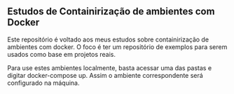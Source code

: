 ## Estudos de Containirização de ambientes com Docker

Este repositório é voltado aos meus estudos sobre containirização de ambientes com docker. O foco é ter um repositório de exemplos para serem usados como base em projetos reais. 

Para use estes ambientes localmente, basta acessar uma das pastas e digitar docker-compose up. Assim o ambiente correspondente será configurado na máquina. 